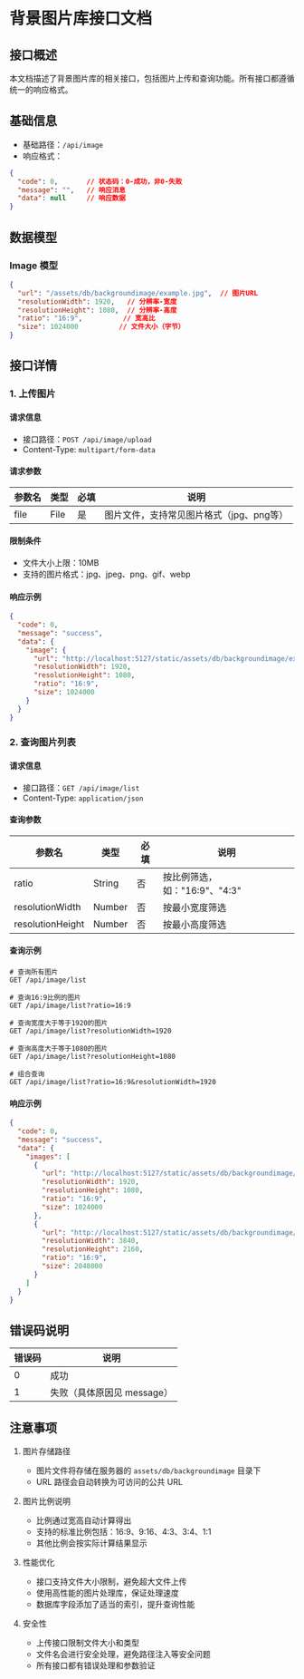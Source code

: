 # 背景图片库接口文档

## 接口概述
本文档描述了背景图片库的相关接口，包括图片上传和查询功能。所有接口都遵循统一的响应格式。

## 基础信息
- 基础路径：`/api/image`
- 响应格式：
```json
{
  "code": 0,       // 状态码：0-成功，非0-失败
  "message": "",   // 响应消息
  "data": null     // 响应数据
}
```

## 数据模型

### Image 模型
```json
{
  "url": "/assets/db/backgroundimage/example.jpg",  // 图片URL
  "resolutionWidth": 1920,   // 分辨率-宽度
  "resolutionHeight": 1080,  // 分辨率-高度
  "ratio": "16:9",          // 宽高比
  "size": 1024000          // 文件大小（字节）
}
```

## 接口详情

### 1. 上传图片

#### 请求信息
- 接口路径：`POST /api/image/upload`
- Content-Type: `multipart/form-data`

#### 请求参数
| 参数名 | 类型 | 必填 | 说明 |
|--------|------|------|------|
| file | File | 是 | 图片文件，支持常见图片格式（jpg、png等） |

#### 限制条件
- 文件大小上限：10MB
- 支持的图片格式：jpg、jpeg、png、gif、webp

#### 响应示例
```json
{
  "code": 0,
  "message": "success",
  "data": {
    "image": {
      "url": "http://localhost:5127/static/assets/db/backgroundimage/example.jpg",
      "resolutionWidth": 1920,
      "resolutionHeight": 1080,
      "ratio": "16:9",
      "size": 1024000
    }
  }
}
```

### 2. 查询图片列表

#### 请求信息
- 接口路径：`GET /api/image/list`
- Content-Type: `application/json`

#### 查询参数
| 参数名 | 类型 | 必填 | 说明 |
|--------|------|------|------|
| ratio | String | 否 | 按比例筛选，如："16:9"、"4:3" |
| resolutionWidth | Number | 否 | 按最小宽度筛选 |
| resolutionHeight | Number | 否 | 按最小高度筛选 |

#### 查询示例
```
# 查询所有图片
GET /api/image/list

# 查询16:9比例的图片
GET /api/image/list?ratio=16:9

# 查询宽度大于等于1920的图片
GET /api/image/list?resolutionWidth=1920

# 查询高度大于等于1080的图片
GET /api/image/list?resolutionHeight=1080

# 组合查询
GET /api/image/list?ratio=16:9&resolutionWidth=1920
```

#### 响应示例
```json
{
  "code": 0,
  "message": "success",
  "data": {
    "images": [
      {
        "url": "http://localhost:5127/static/assets/db/backgroundimage/example1.jpg",
        "resolutionWidth": 1920,
        "resolutionHeight": 1080,
        "ratio": "16:9",
        "size": 1024000
      },
      {
        "url": "http://localhost:5127/static/assets/db/backgroundimage/example2.jpg",
        "resolutionWidth": 3840,
        "resolutionHeight": 2160,
        "ratio": "16:9",
        "size": 2048000
      }
    ]
  }
}
```

## 错误码说明

| 错误码 | 说明 |
|--------|------|
| 0 | 成功 |
| 1 | 失败（具体原因见 message） |

## 注意事项

1. 图片存储路径
   - 图片文件将存储在服务器的 `assets/db/backgroundimage` 目录下
   - URL 路径会自动转换为可访问的公共 URL

2. 图片比例说明
   - 比例通过宽高自动计算得出
   - 支持的标准比例包括：16:9、9:16、4:3、3:4、1:1
   - 其他比例会按实际计算结果显示

3. 性能优化
   - 接口支持文件大小限制，避免超大文件上传
   - 使用高性能的图片处理库，保证处理速度
   - 数据库字段添加了适当的索引，提升查询性能

4. 安全性
   - 上传接口限制文件大小和类型
   - 文件名会进行安全处理，避免路径注入等安全问题
   - 所有接口都有错误处理和参数验证
